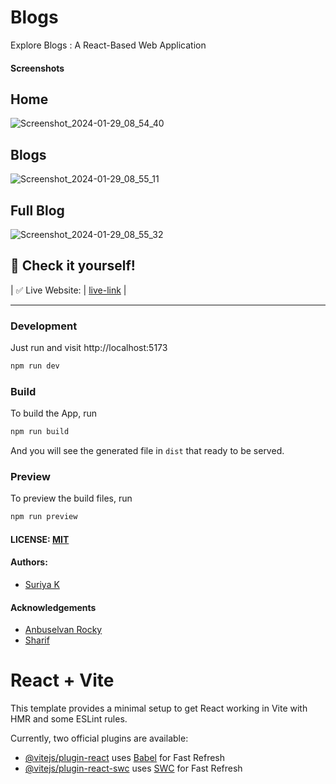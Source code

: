 # Blogs

Explore Blogs : A React-Based Web Application

#### Screenshots

## Home

![Screenshot_2024-01-29_08_54_40](https://github.com/SuriyaMassMsd/cyberdude-challenges/assets/53015384/609efc6b-ae64-470c-bf7c-4cb5a5ee052c)

## Blogs

![Screenshot_2024-01-29_08_55_11](https://github.com/SuriyaMassMsd/cyberdude-challenges/assets/53015384/de162a7c-7575-457c-9b22-c11103ee2367)

## Full Blog

![Screenshot_2024-01-29_08_55_32](https://github.com/SuriyaMassMsd/cyberdude-challenges/assets/53015384/851a6b93-d336-499e-bda0-8355b0c502d6)

## 🎉 Check it yourself!

| ✅ Live Website: | [live-link](https://blogs-mee.netlify.app/) |

---

### Development

Just run and visit http://localhost:5173

```bash
npm run dev
```

### Build

To build the App, run

```bash
npm run build
```

And you will see the generated file in `dist` that ready to be served.

### Preview

To preview the build files, run

```bash
npm run preview
```

#### LICENSE: [MIT](./LICENSE)

#### Authors:

- [Suriya K](https://github.com/SuriyaMassMsd)

#### Acknowledgements

- [Anbuselvan Rocky](https://fb.me/anburocky3)
- [Sharif](https://github.com/sharif-22)

# React + Vite

This template provides a minimal setup to get React working in Vite with HMR and some ESLint rules.

Currently, two official plugins are available:

- [@vitejs/plugin-react](https://github.com/vitejs/vite-plugin-react/blob/main/packages/plugin-react/README.md) uses [Babel](https://babeljs.io/) for Fast Refresh
- [@vitejs/plugin-react-swc](https://github.com/vitejs/vite-plugin-react-swc) uses [SWC](https://swc.rs/) for Fast Refresh
